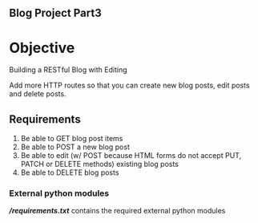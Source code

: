 ## Blog Project Part3
# Objective
Building a RESTful Blog with Editing

Add more HTTP routes so that you can create new blog posts, edit posts and delete posts.

## Requirements
1. Be able to GET blog post items
2. Be able to POST a new blog post
3. Be able to edit (w/ POST because HTML forms do not accept PUT, PATCH or DELETE methods) existing blog posts
4. Be able to DELETE blog posts

### External python modules
***/requirements.txt*** contains the required external python modules
